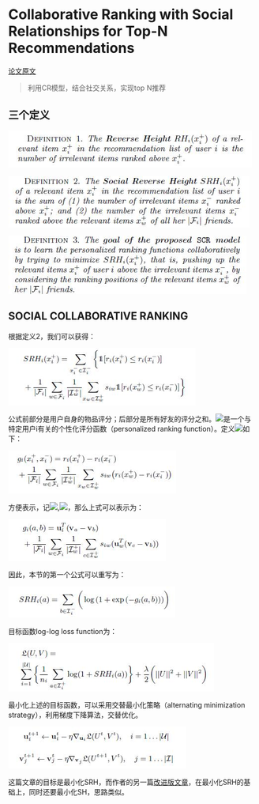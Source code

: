 # Collaborative Ranking with Social Relationships for Top-N Recommendations

[论文原文](https://github.com/chenboability/RecommenderSystem-Paper/blob/master/Collaborative%20Ranking/paper/%5B2016%5D%20%5BSIGIR%20A%5D%20%5BCollaborative%20Ranking%20with%20Social%20Relationships%20for%20Top-N%20Recommendations%5D.pdf)

> 利用CR模型，结合社交关系，实现top N推荐

## 三个定义

![](res/definition1.jpg)

![](res/definition2.jpg)

![](res/definition3.jpg)

## SOCIAL COLLABORATIVE RANKING

根据定义2，我们可以获得：

![](res/1.jpg)

公式前部分是用户自身的物品评分；后部分是所有好友的评分之和。![](http://latex.codecogs.com/gif.latex?\{r_{i}\(x\)})是一个与特定用户i有关的个性化评分函数（personalized ranking function）。定义![](http://latex.codecogs.com/gif.latex?\{g_{i}})如下：

![](res/2.jpg)

方便表示，记![](http://latex.codecogs.com/gif.latex?\{a=x_{i}^{+}}),![](http://latex.codecogs.com/gif.latex?\{b=x_{i}^{-}})，那么上式可以表示为：

![](res/6.jpg)

因此，本节的第一个公式可以重写为：

![](res/7.jpg)

目标函数log-log loss function为：

![](res/8.jpg)

最小化上述的目标函数，可以采用交替最小化策略（alternating minimization strategy），利用梯度下降算法，交替优化。

![](res/9.jpg)

这篇文章的目标是最小化SRH，而作者的另一篇[改进版文章](https://github.com/chenboability/RecommenderSystem-Paper/blob/master/Collaborative%20Ranking/paper/Joint%20Collaborative%20Ranking%20with%20Social%20Relationships%20in%20Top-N%20Recommendation.pdf)，在最小化SRH的基础上，同时还要最小化SH，思路类似。